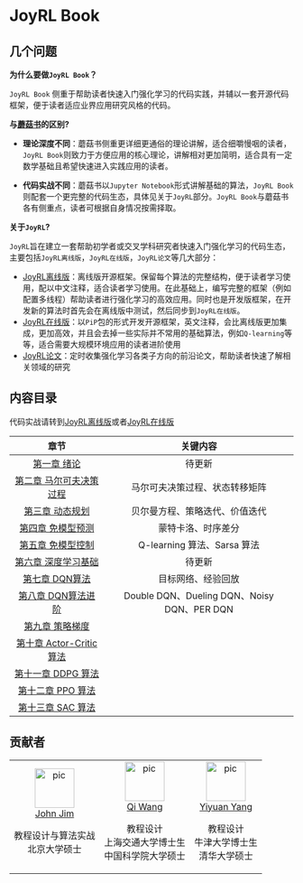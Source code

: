 # JoyRL Book

## 几个问题

**为什么要做`JoyRL Book`？**

`JoyRL Book` 侧重于帮助读者快速入门强化学习的代码实践，并辅以一套开源代码框架，便于读者适应业界应用研究风格的代码。

**与[蘑菇书](https://github.com/datawhalechina/easy-rl)的区别?**

* **理论深度不同**：蘑菇书侧重更详细更通俗的理论讲解，适合细嚼慢咽的读者，`JoyRL Book`则致力于方便应用的核心理论，讲解相对更加简明，适合具有一定数学基础且希望快速进入实践应用的读者。

* **代码实战不同**：蘑菇书以`Jupyter Notebook`形式讲解基础的算法，`JoyRL Book` 则配套一个更完整的代码生态，具体见关于`JoyRL`部分。`JoyRL Book`与蘑菇书各有侧重点，读者可根据自身情况按需择取。

**关于`JoyRL`?**

`JoyRL`旨在建立一套帮助初学者或交叉学科研究者快速入门强化学习的代码生态，主要包括`JoyRL离线版`，`JoyRL在线版`，`JoyRL论文`等几大部分：

* [JoyRL离线版](https://github.com/johnjim0816/joyrl-offline)：离线版开源框架。保留每个算法的完整结构，便于读者学习使用，配以中文注释，适合读者学习使用。在此基础上，编写完整的框架（例如配置多线程）帮助读者进行强化学习的高效应用。同时也是开发版框架，在开发新的算法时首先会在离线版中测试，然后同步到`JoyRL在线版`。
* [JoyRL在线版](https://github.com/datawhalechina/joyrl)：以`PiP`包的形式开发开源框架，英文注释，会比离线版更加集成，更加高效，并且会去掉一些实际并不常用的基础算法，例如`Q-learning`等等，适合需要大规模环境应用的读者进阶使用
* [JoyRL论文](https://github.com/datawhalechina/rl-papers)：定时收集强化学习各类子方向的前沿论文，帮助读者快速了解相关领域的研究
  
## 内容目录

代码实战请转到[JoyRL离线版](https://github.com/johnjim0816/joyrl-offline)或者[JoyRL在线版](https://github.com/datawhalechina/joyrl)



|               章节                | 关键内容 |
| :-------------------------------: | :--: |
|       [第一章 绪论](/ch1/main.md)       | 待更新 |
| [第二章 马尔可夫决策过程](/ch2/main.md) | 马尔可夫决策过程、状态转移矩阵 |
|     [第三章 动态规划](/ch3/main.md)     | 贝尔曼方程、策略迭代、价值迭代 |
|    [第四章 免模型预测](/ch4/main.md)    | 蒙特卡洛、时序差分 |
|    [第五章 免模型控制](/ch5/main.md)    | Q-learning 算法、Sarsa 算法 |
|    [第六章 深度学习基础](/ch6/main.md)    | 待更新 |
|    [第七章 DQN算法](/ch7/main.md)    | 目标网络、经验回放 |
|    [第八章 DQN算法进阶](/ch8/main.md)    | Double DQN、Dueling DQN、Noisy DQN、PER DQN |
|    [第九章 策略梯度](/ch9/main.md)    |      |
|    [第十章 Actor-Critic 算法](/ch10/main.md)    |      |
|    [第十一章 DDPG 算法](/ch11/main.md)    |      |
|    [第十二章 PPO 算法](/ch12/main.md)    |      |
|    [第十三章 SAC 算法](/ch13/main.md)    |      |

## 贡献者


<table border="0">
  <tbody>
    <tr align="center" >
        <td>
         <a href="https://github.com/JohnJim0816"><img width="70" height="70" src="https://github.com/JohnJim0816.png?s=40" alt="pic"></a><br>
         <a href="https://github.com/JohnJim0816">John Jim</a>
         <p>教程设计与算法实战<br> 北京大学硕士</p>
        </td>
        <td>
            <a href="https://github.com/qiwang067"><img width="70" height="70" src="https://github.com/qiwang067.png?s=40" alt="pic"></a><br>
            <a href="https://github.com/qiwang067">Qi Wang</a> 
            <p>教程设计<br> 上海交通大学博士生<br> 中国科学院大学硕士</p>
        </td>
        <td>
            <a href="https://github.com/yyysjz1997"><img width="70" height="70" src="https://github.com/yyysjz1997.png?s=40" alt="pic"></a><br>
            <a href="https://github.com/yyysjz1997">Yiyuan Yang</a> 
            <p>教程设计 <br> 牛津大学博士生<br> 清华大学硕士</p>
        </td>
    </tr>
  </tbody>
</table>